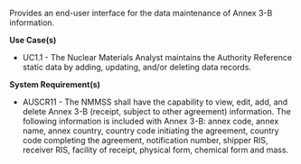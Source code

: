 Provides an end-user interface for the data maintenance of Annex 3-B information.

**Use Case(s)**

- UC1.1 - The Nuclear Materials Analyst maintains the Authority Reference static data by adding, updating, and/or deleting data records.

**System Requirement(s)**

- AUSCR11 - The NMMSS shall have the capability to view, edit, add, and delete Annex 3-B (receipt, subject to other agreement) information. The following information is included with Annex 3-B: annex code, annex name, annex country, country code initiating the agreement, country code completing the agreement, notification number, shipper RIS, receiver RIS, facility of receipt, physical form, chemical form and mass.